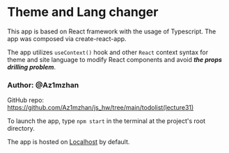 # Theme and Lang changer
This app is based on React framework with the usage of Typescript.
The app was composed via create-react-app.

The app utilizes `useContext()` hook and other `React` context syntax for theme and site language to modify React components and avoid **_the props drilling problem_**.

### Author: @Az1mzhan
GitHub repo: https://github.com/Az1mzhan/js_hw/tree/main/todolist(lecture31)

To launch the app, type `npm start` in the terminal at the project's root directory.

The app is hosted on [Localhost](http://localhost:3000) by default.
